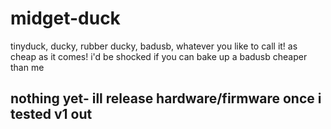 # midget-duck
tinyduck, ducky, rubber ducky, badusb, whatever you like to call it! as cheap as it comes! i'd be shocked if you can bake up a badusb cheaper than me

## nothing yet- ill release hardware/firmware once i tested v1 out
